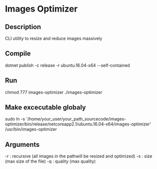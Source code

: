 # Images Optimizer

## Description
CLI utility to resize and reduce images massively

## Compile
dotnet publish -c release -r ubuntu.16.04-x64 --self-contained

## Run
chmod 777 images-optimizer
./images-optimizer

## Make excecutable globaly
sudo ln -s '/home/your_user/your_path_sourcecode/images-optimizer/bin/release/netcoreapp2.1/ubuntu.16.04-x64/images-optimizer' /usr/bin/images-optimizer

## Arguments
-r : recursive (all images in the pathwill be resized and optimized)
-s : size (max size of the file)
-q : quality (max quality)


